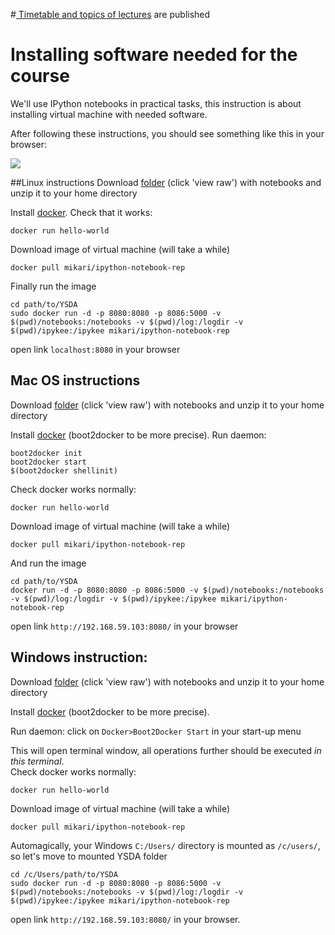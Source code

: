 #<a href='https://github.com/iamfullofspam/YSDA_ICL/wiki/Timetable-&-topics-of-lectures' > Timetable and topics of lectures</a> are published 




# Installing software needed for the course


We'll use IPython notebooks in practical tasks, this instruction is about installing virtual machine with 
needed software. 

After following these instructions, you should see something like this in your browser:



<img src='http://zverovich.net/files/ipython-dashboard.png'  />


##Linux instructions
Download [folder](https://github.com/iamfullofspam/YSDA_ICL/blob/master/YSDA.zip) (click 'view raw') 
with notebooks and unzip it to your home directory

Install [docker](http://www.docker.com). Check that it works:

    docker run hello-world
   
Download image of virtual machine (will take a while)

    docker pull mikari/ipython-notebook-rep

Finally run the image

    cd path/to/YSDA
    sudo docker run -d -p 8080:8080 -p 8086:5000 -v $(pwd)/notebooks:/notebooks -v $(pwd)/log:/logdir -v $(pwd)/ipykee:/ipykee mikari/ipython-notebook-rep

open link `localhost:8080` in your browser


## Mac OS instructions

Download [folder](https://github.com/iamfullofspam/YSDA_ICL/blob/master/YSDA.zip) (click 'view raw') 
with notebooks and unzip it to your home directory

Install [docker](http://www.docker.com) (boot2docker to be more precise). Run daemon:

    boot2docker init
    boot2docker start
    $(boot2docker shellinit)

Check docker works normally:

    docker run hello-world

Download image of virtual machine (will take a while)
    
    docker pull mikari/ipython-notebook-rep
    
And run the image
    
    cd path/to/YSDA
    docker run -d -p 8080:8080 -p 8086:5000 -v $(pwd)/notebooks:/notebooks -v $(pwd)/log:/logdir -v $(pwd)/ipykee:/ipykee mikari/ipython-notebook-rep

open link `http://192.168.59.103:8080/` in your browser



## Windows instruction:

Download [folder](https://github.com/iamfullofspam/YSDA_ICL/blob/master/YSDA.zip) (click 'view raw') 
with notebooks and unzip it to your home directory

Install [docker](http://www.docker.com) (boot2docker to be more precise). 

Run daemon: click on `Docker>Boot2Docker Start` in your start-up menu

This will open terminal window, all operations further should be executed _in this terminal_. <br/>
Check docker works normally:

    docker run hello-world

Download image of virtual machine (will take a while)
   
    docker pull mikari/ipython-notebook-rep
    
Automagically, your Windows `C:/Users/` directory is mounted as `/c/users/`, so let's move 
to mounted YSDA folder 
        
    cd /c/Users/path/to/YSDA
    sudo docker run -d -p 8080:8080 -p 8086:5000 -v $(pwd)/notebooks:/notebooks -v $(pwd)/log:/logdir -v $(pwd)/ipykee:/ipykee mikari/ipython-notebook-rep

open link `http://192.168.59.103:8080/` in your browser.
